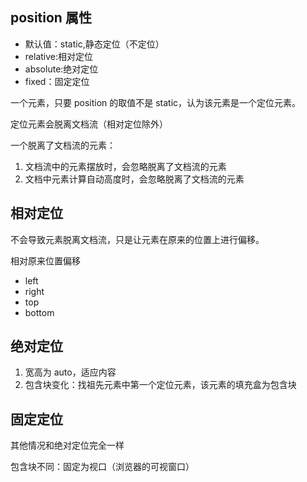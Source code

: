 ## position 属性

- 默认值：static,静态定位（不定位）
- relative:相对定位
- absolute:绝对定位
- fixed：固定定位

一个元素，只要 position 的取值不是 static，认为该元素是一个定位元素。

定位元素会脱离文档流（相对定位除外）

一个脱离了文档流的元素：

1. 文档流中的元素摆放时，会忽略脱离了文档流的元素
2. 文档中元素计算自动高度时，会忽略脱离了文档流的元素

## 相对定位

不会导致元素脱离文档流，只是让元素在原来的位置上进行偏移。

相对原来位置偏移

- left
- right
- top
- bottom

## 绝对定位

1. 宽高为 auto，适应内容
2. 包含块变化：找祖先元素中第一个定位元素，该元素的填充盒为包含块

## 固定定位

其他情况和绝对定位完全一样

包含块不同：固定为视口（浏览器的可视窗口）
